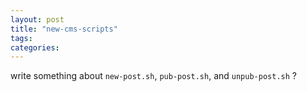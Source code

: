 ```yaml
---
layout: post
title: "new-cms-scripts"
tags: 
categories: 
---
```


write something about `new-post.sh`, `pub-post.sh`, and `unpub-post.sh` ?